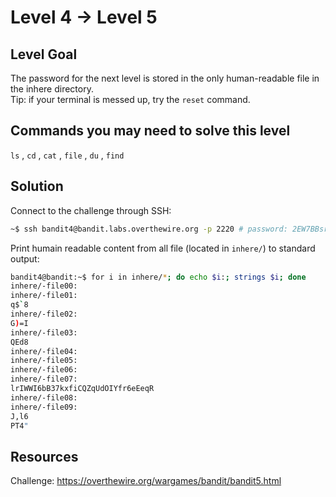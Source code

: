 # Level 4 → Level 5

## Level Goal
The password for the next level is stored in the only human-readable file in the inhere directory.  
Tip: if your terminal is messed up, try the `reset` command.

## Commands you may need to solve this level
`ls` , `cd` , `cat` , `file` , `du` , `find`

## Solution

Connect to the challenge through SSH:

```sh
~$ ssh bandit4@bandit.labs.overthewire.org -p 2220 # password: 2EW7BBsr6aMMoJ2HjW067dm8EgX26xNe
```

Print humain readable content from all file (located in `inhere/`) to standard output:

```sh
bandit4@bandit:~$ for i in inhere/*; do echo $i:; strings $i; done
inhere/-file00:
inhere/-file01:
q$`8
inhere/-file02:
G)=I
inhere/-file03:
QEd8
inhere/-file04:
inhere/-file05:
inhere/-file06:
inhere/-file07:
lrIWWI6bB37kxfiCQZqUdOIYfr6eEeqR
inhere/-file08:
inhere/-file09:
J,l6
PT4"
```

## Resources

Challenge: https://overthewire.org/wargames/bandit/bandit5.html